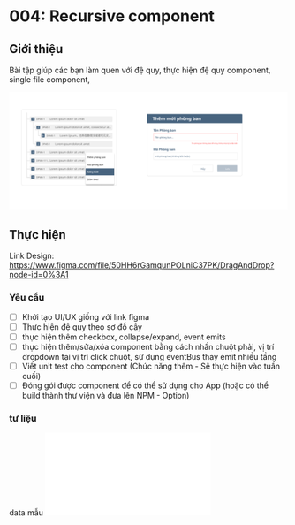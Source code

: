 
# 004:  Recursive component  

## Giới thiệu

Bài tập giúp các bạn làm quen với đệ quy, thực hiện đệ quy component,  single file component, 

![recursiveComponent](./assets/recursiveComponent.png)

## Thực hiện

Link Design: <https://www.figma.com/file/50HH6rGamqunPOLniC37PK/DragAndDrop?node-id=0%3A1>

### Yêu cầu

- [ ] Khởi tạo UI/UX giống với link figma
- [ ] Thực hiện đệ quy theo sơ đồ cây
- [ ] thực hiện thêm checkbox, collapse/expand, event emits
- [ ] thực hiện thêm/sửa/xóa component bằng cách nhấn chuột phải, vị trí dropdown tại vị trí click chuột, sử dụng eventBus thay emit nhiều tầng
- [ ] Viết unit test cho component (Chức năng thêm - Sẽ thực hiện vào tuần cuối)
- [ ] Đóng gói được component để có thể sử dụng cho App (hoặc có thể build thành thư viện và đưa lên NPM  -  Option)

### tư liệu
data mẫu 
![data](./assets/bai_tap_4/data.js)

